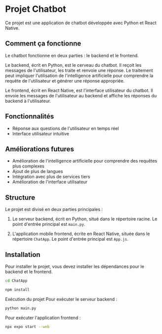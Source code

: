 # Projet Chatbot

Ce projet est une application de chatbot développée avec Python et React Native.

## Comment ça fonctionne

Le chatbot fonctionne en deux parties : le backend et le frontend.

Le backend, écrit en Python, est le cerveau du chatbot. Il reçoit les messages de l'utilisateur, les traite et renvoie une réponse. Le traitement peut impliquer l'utilisation de l'intelligence artificielle pour comprendre la requête de l'utilisateur et générer une réponse appropriée.

Le frontend, écrit en React Native, est l'interface utilisateur du chatbot. Il envoie les messages de l'utilisateur au backend et affiche les réponses du backend à l'utilisateur.

## Fonctionnalités

- Réponse aux questions de l'utilisateur en temps réel
- Interface utilisateur intuitive

## Améliorations futures

- Amélioration de l'intelligence artificielle pour comprendre des requêtes plus complexes
- Ajout de plus de langues
- Intégration avec plus de services tiers
- Amélioration de l'interface utilisateur

## Structure

Le projet est divisé en deux parties principales :

1. Le serveur backend, écrit en Python, situé dans le répertoire racine. Le point d'entrée principal est `main.py`.

2. L'application mobile frontend, écrite en React Native, située dans le répertoire `ChatApp`. Le point d'entrée principal est `App.js`.

## Installation

Pour installer le projet, vous devez installer les dépendances pour le backend et le frontend.

```bash
cd ChatApp
```

```bash
npm install
```

Exécution du projet
Pour exécuter le serveur backend :

```bash
python main.py
```

Pour exécuter l'application frontend :

```bash
npx expo start --web
```

